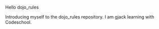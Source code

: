 Hello dojo_rules

Introducing myself to the dojo_rules repository.
I am gjack learning with Codeschool.